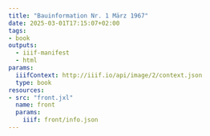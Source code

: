 ```yaml
---
title: "Bauinformation Nr. 1 März 1967"
date: 2025-03-01T17:15:07+02:00
tags:
- book
outputs:
  - iiif-manifest
  - html
params:
  iiifContext: http://iiif.io/api/image/2/context.json
  type: book
resources:
- src: "front.jxl"
  name: front
  params:
    iiif: front/info.json
---
```

